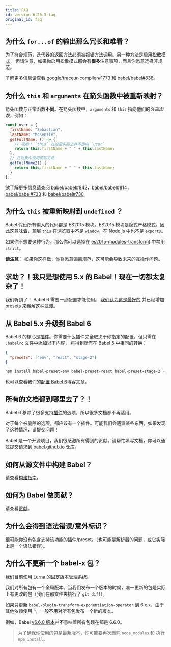 ```yaml
---
title: FAQ
id: version-6.26.3-faq
original_id: faq
---
```


## 为什么 `for...of` 的输出那么冗长和难看？

为了符合规范，迭代器的返回方法必须被报错方法调用。另一种方法是启用[松散模式](babel-plugin-transform-es2015-for-of#loose)，
但请注意，如果你启用松散模式那会有**很多**注意事项，而且你愿意选择非规范。

了解更多信息请查看 [google/traceur-compiler#1773](https://github.com/google/traceur-compiler/issues/1773) 和
[babel/babel#838](https://github.com/babel/babel/issues/838)。

## 为什么 `this` 和 `arguments` 在箭头函数中被重新映射？

箭头函数与正常函数**不同**。在箭头函数中，`arguments` 和 `this` 指向他们的*外部函数*，例如：

```javascript
const user = {
  firstName: "Sebastian",
  lastName: "McKenzie",
  getFullName: () => {
    // 哎哟！ `this` 在这里实际上并不指向 `user`
    return this.firstName + " " + this.lastName;
  },
  // 在对象中使用简写方法
  getFullName2() {
    return this.firstName + " " + this.lastName;
  }
};
```

欲了解更多信息请查阅 [babel/babel#842](https://github.com/babel/babel/issues/842)，[babel/babel#814](https://github.com/babel/babel/issues/814)，
[babel/babel#733](https://github.com/babel/babel/issues/733) 和 [babel/babel#730](https://github.com/babel/babel/issues/730)。

## 为什么 `this` 被重新映射到 `undefined` ？

Babel 假设所有输入的代码都是 ES2015 模块。ES2015 模块是隐式严格模式，因此这意味着，顶层 `this` 在浏览器中不是 `window`，在 Node.js 中也不是 `exports`。

如果你不想要这种行为，那么你可以选择在 [es2015-modules-transform](babel-plugin-transform-es2015-modules-commonjs#usage)) 中禁用 `strict`。

**请注意：** 如果你这样做，你将愿意偏离规范，这可能会导致未来的互操作问题。

## 求助？！我只是想使用 5.x 的 Babel！现在一切都太复杂了！

我们听到了！ Babel 6 需要一点配置才能使用。
[我们认为这是最好的](/blog/2015/10/29/6.0.0) 并已经增加 [presets](plugins.md#presets) 来缓解这种过渡。

## 从 Babel 5.x 升级到 Babel 6

Babel 6 的核心是[插件](plugins.md)。你需要什么插件完全取决于你指定的配置，但只需在 `.babelrc` 文件中添加以下内容，
将得到所有在 Babel 5 中相同的转换：

```json
{
  "presets": ["env", "react", "stage-2"]
}
```

```sh
npm install babel-preset-env babel-preset-react babel-preset-stage-2 --save-dev
```

也可以查看我们的[配置 Babel 6](/blog/2015/10/31/setting-up-babel-6)博客文章。

## 所有的文档都到哪里去了？！

Babel 6 移除了很多支持<a href="/docs/plugins">插件</a>的选项，所以很多文档都不再适用。

对于每个被删除的选项，都应该有一个插件。可能我们会遗漏某些东西，如果发现了这种情况，请<a href="https://github.com/babel/babel/issues">提交问题</a>！

Babel 是一个开源项目，我们很感激所有得到的贡献。请帮忙填写文档，你可以通过提交请求到 [babel.github.io](https://github.com/babel/babel.github.io) 仓库。

## 如何从源文件中构建 Babel？

请查看[构建指南](https://github.com/babel/babel/blob/master/CONTRIBUTING.md#developing)。

## 如何为 Babel 做贡献？

请查看[贡献](https://github.com/babel/babel/blob/master/CONTRIBUTING.md)。

## 为什么会得到语法错误/意外标识？

很可能你没有包含支持该功能的插件/preset。（也可能是解析器的问题，或它实际上是一个语法错误）。

## 为什么不更新一个 babel-x 包？

我们目前使用 [Lerna 的固定版本管理](https://github.com/lerna/lerna#fixedlocked-mode-default)系统。

我们对所有包有一个全局版本。当我们发布一个版本的时候，唯一更新的包是实际上有更改的包（我们在那文件夹执行了 `git diff`）。

如果只更新 `babel-plugin-transform-exponentiation-operator` 到 6.x.x，由于其他依赖使用 `^`，一般不用对所有包发布一个新的版本。

例如，Babel [v6.6.0 版本](https://github.com/babel/babel/releases/tag/v6.6.0)并不意味着所有包现在都是 6.6.0。

> 为了确保你使用的包是最新版本，你可能要再次删除 `node_modules` 和 执行 `npm install`。
